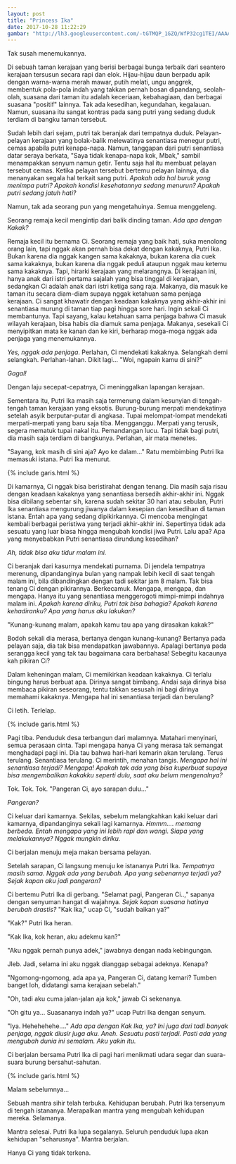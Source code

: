 ```yaml
---
layout: post
title: "Princess Ika"
date: 2017-10-28 11:22:29
gambar: "http://lh3.googleusercontent.com/-tGTMQP_1GZQ/WfP32cg1TEI/AAAAAAAAClY/kFxA1RN6KgoJthnzIwcypeK_eSBC6zoIgCLcBGAs/h120/character_princess_rapunzel_8320d57a.jpeg"
---
```


Tak susah menemukannya.

Di sebuah taman kerajaan yang berisi berbagai bunga terbaik dari seantero kerajaan tersusun secara rapi dan elok. Hijau-hijau daun berpadu apik dengan warna-warna merah mawar, putih melati, ungu anggrek, membentuk pola-pola indah yang takkan pernah bosan dipandang, seolah-olah, suasana dari taman itu adalah keceriaan, kebahagiaan, dan berbagai suasana "positif" lainnya. Tak ada kesedihan, kegundahan, kegalauan. Namun, suasana itu sangat kontras pada sang putri yang sedang duduk terdiam di bangku taman tersebut.

Sudah lebih dari sejam, putri tak beranjak dari tempatnya duduk. Pelayan-pelayan kerajaan yang bolak-balik melewatinya senantiasa menegur putri, cemas apabila putri kenapa-napa. Namun, tanggapan dari putri senantiasa datar seraya berkata, "Saya tidak kenapa-napa kok, Mbak," sambil menampakkan senyum namun getir. Tentu saja hal itu membuat pelayan tersebut cemas. Ketika pelayan tersebut bertemu pelayan lainnya, dia menanyakan segala hal terkait sang putri. _Apakah ada hal buruk yang menimpa putri? Apakah kondisi kesehatannya sedang menurun? Apakah putri sedang jatuh hati?_

Namun, tak ada seorang pun yang mengetahuinya. Semua menggeleng.

Seorang remaja kecil mengintip dari balik dinding taman. _Ada apa dengan Kakak?_

Remaja kecil itu bernama Ci. Seorang remaja yang baik hati, suka menolong orang lain, tapi nggak akan pernah bisa dekat dengan kakaknya, Putri Ika. Bukan karena dia nggak kangen sama kakaknya, bukan karena dia cuek sama kakaknya, bukan karena dia nggak peduli ataupun nggak mau ketemu sama kakaknya. Tapi, hirarki kerajaan yang melarangnya. Di kerajaan ini, hanya anak dari istri pertama sajalah yang bisa tinggal di kerajaan, sedangkan Ci adalah anak dari istri ketiga sang raja. Makanya, dia masuk ke taman itu secara diam-diam supaya nggak ketahuan sama penjaga kerajaan. Ci sangat khawatir dengan keadaan kakaknya yang akhir-akhir ini senantiasa murung di taman tiap pagi hingga sore hari. Ingin sekali Ci membantunya. Tapi sayang, kalau ketahuan sama penjaga bahwa Ci masuk wilayah kerajaan, bisa habis dia diamuk sama penjaga. Makanya, sesekali Ci menyipitkan mata ke kanan dan ke kiri, berharap moga-moga nggak ada penjaga yang menemukannya.

_Yes, nggak ada penjaga_. Perlahan, Ci mendekati kakaknya. Selangkah demi selangkah. Perlahan-lahan. Dikit lagi... "Woi, ngapain kamu di sini?"

_Gagal!_

Dengan laju secepat-cepatnya, Ci meninggalkan lapangan kerajaan.

Sementara itu, Putri Ika masih saja termenung dalam kesunyian di tengah-tengah taman kerajaan yang eksotis. Burung-burung merpati mendekatinya setelah asyik berputar-putar di angkasa. Tupai melompat-lompat mendekati merpati-merpati yang baru saja tiba. Mengganggu. Merpati yang terusik, segera mematuk tupai nakal itu. Pemandangan lucu. Tapi tidak bagi putri, dia masih saja terdiam di bangkunya. Perlahan, air mata menetes.

"Sayang, kok masih di sini aja? Ayo ke dalam..." Ratu membimbing Putri Ika memasuki istana. Putri Ika menurut.

{% include garis.html %}

Di kamarnya, Ci nggak bisa beristirahat dengan tenang. Dia masih saja risau dengan keadaan kakaknya yang senantiasa bersedih akhir-akhir ini. Nggak bisa dibilang sebentar sih, karena sudah sekitar 30 hari atau sebulan, Putri Ika senantiasa mengurung jiwanya dalam kesepian dan kesedihan di taman istana. Entah apa yang sedang dipikirkannya. Ci mencoba mengingat kembali berbagai peristiwa yang terjadi akhir-akhir ini. Sepertinya tidak ada sesuatu yang luar biasa hingga mengubah kondisi jiwa Putri. Lalu apa? Apa yang menyebabkan Putri senantiasa dirundung kesedihan?

_Ah, tidak bisa aku tidur malam ini._

Ci beranjak dari kasurnya mendekati purnama. Di jendela tempatnya merenung, dipandanginya bulan yang nampak lebih kecil di saat tengah malam ini, bila dibandingkan dengan tadi sekitar jam 8 malam. Tak bisa tenang Ci dengan pikirannya. Berkecamuk. Mengapa, mengapa, dan mengapa. Hanya itu yang senantiasa menggerogoti mimpi-mimpi indahnya malam ini. _Apakah karena diriku, Putri tak bisa bahagia? Apakah karena kehadiranku? Apa yang harus aku lakukan?_

"Kunang-kunang malam, apakah kamu tau apa yang dirasakan kakak?"

Bodoh sekali dia merasa, bertanya dengan kunang-kunang? Bertanya pada pelayan saja, dia tak bisa mendapatkan jawabannya. Apalagi bertanya pada serangga kecil yang tak tau bagaimana cara berbahasa! Sebegitu kacaunya kah pikiran Ci?

Dalam keheningan malam, Ci memikirkan keadaan kakaknya. Ci terlalu bingung harus berbuat apa. Dirinya sangat bimbang. Andai saja dirinya bisa membaca pikiran seseorang, tentu takkan sesusah ini bagi dirinya memahami kakaknya. Mengapa hal ini senantiasa terjadi dan berulang?

Ci letih. Terlelap.

{% include garis.html %}

Pagi tiba. Penduduk desa terbangun dari malamnya. Matahari menyinari, semua perasaan cinta. Tapi mengapa hanya Ci yang merasa tak semangat menghadapi pagi ini. Dia tau bahwa hari-hari kemarin akan terulang. Terus terulang. Senantiasa terulang. Ci merintih, menahan tangis. _Mengapa hal ini senantiasa terjadi? Mengapa! Apakah tak ada yang bisa kuperbuat supaya bisa mengembalikan kakakku seperti dulu, saat aku belum mengenalnya?_

Tok. Tok. Tok. "Pangeran Ci, ayo sarapan dulu..."

_Pangeran?_

Ci keluar dari kamarnya. Sekilas, sebelum melangkahkan kaki keluar dari kamarnya, dipandanginya sekali lagi kamarnya. _Hmmm.... memang berbeda. Entah mengapa yang ini lebih rapi dan wangi. Siapa yang melakukannya? Nggak mungkin diriku._

Ci berjalan menuju meja makan bersama pelayan.

Setelah sarapan, Ci langsung menuju ke istananya Putri Ika. _Tempatnya masih sama. Nggak ada yang berubah. Apa yang sebenarnya terjadi ya? Sejak kapan aku jadi pangeran?_

Ci bertemu Putri Ika di gerbang. "Selamat pagi, Pangeran Ci..," sapanya dengan senyuman hangat di wajahnya. _Sejak kapan suasana hatinya berubah drastis?_ "Kak Ika," ucap Ci, "sudah baikan ya?"

"Kak?" Putri Ika heran.

"Kak Ika, kok heran, aku adekmu kan?"

"Aku nggak pernah punya adek," jawabnya dengan nada kebingungan.

Jleb. Jadi, selama ini aku nggak dianggap sebagai adeknya. Kenapa?

"Ngomong-ngomong, ada apa ya, Pangeran Ci, datang kemari? Tumben banget loh, didatangi sama kerajaan sebelah."

"Oh, tadi aku cuma jalan-jalan aja kok," jawab Ci sekenanya.

"Oh gitu ya... Suasananya indah ya?" ucap Putri Ika dengan senyum.

"Iya. Hehehehehe...." _Ada apa dengan Kak Ika, ya? Ini juga dari tadi banyak penjaga, nggak diusir juga aku. Aneh. Sesuatu pasti terjadi. Pasti ada yang mengubah dunia ini semalam. Aku yakin itu._

Ci berjalan bersama Putri Ika di pagi hari menikmati udara segar dan suara-suara burung bersahut-sahutan.

{% include garis.html %}

Malam sebelumnya...

Sebuah mantra sihir telah terbuka. Kehidupan berubah. Putri Ika tersenyum di tengah istananya. Merapalkan mantra yang mengubah kehidupan mereka. Selamanya.

Mantra selesai. Putri Ika lupa segalanya. Seluruh penduduk lupa akan kehidupan "seharusnya". Mantra berjalan.

Hanya Ci yang tidak terkena.